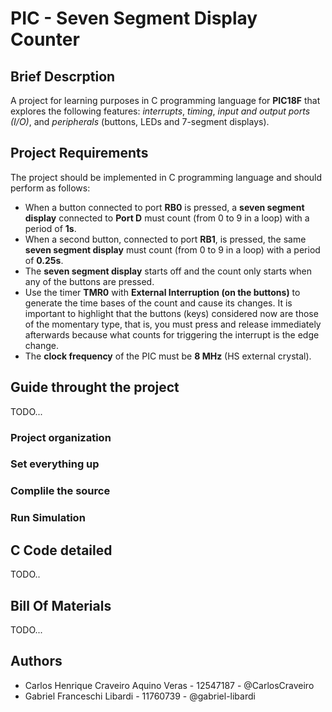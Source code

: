 # PIC - Seven Segment Display Counter
## Brief Descrption
A project for learning purposes in C programming language for **PIC18F** that explores the following features: *interrupts*, *timing*, *input and output ports (I/O)*, and *peripherals* (buttons, LEDs and 7-segment displays).

## Project Requirements
The project should be implemented in C programming language and should perform as follows:

- When a button connected to port **RB0** is pressed, a **seven segment display** connected to **Port D** must count (from 0 to 9 in a loop) with a period of **1s**.
- When a second button, connected to port **RB1**, is pressed, the same **seven segment display** must count (from 0 to 9 in a loop) with a period of **0.25s**.
- The **seven segment display** starts off and the count only starts when any of the buttons are pressed.
- Use the timer **TMR0** with **External Interruption (on the buttons)** to generate the time bases of the count and cause its changes. It is important to highlight that the buttons (keys) considered now are those of the momentary type, that is, you must press and release immediately afterwards because what counts for triggering the interrupt is the edge change.
- The **clock frequency** of the PIC must be **8 MHz** (HS external crystal).

## Guide throught the project
TODO...

### Project organization
### Set everything up
### Complile the source
### Run Simulation

## C Code detailed 
TODO..

## Bill Of Materials
TODO...

## Authors
- Carlos Henrique Craveiro Aquino Veras - 12547187 - @CarlosCraveiro
- Gabriel Franceschi Libardi - 11760739 - @gabriel-libardi
